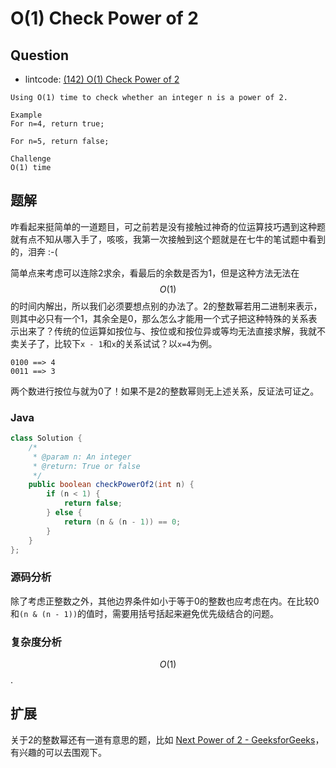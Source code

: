 # O(1) Check Power of 2

## Question

- lintcode: [(142) O(1) Check Power of 2](http://www.lintcode.com/en/problem/o1-check-power-of-2/)

```
Using O(1) time to check whether an integer n is a power of 2.

Example
For n=4, return true;

For n=5, return false;

Challenge
O(1) time
```

## 题解

咋看起来挺简单的一道题目，可之前若是没有接触过神奇的位运算技巧遇到这种题就有点不知从哪入手了，咳咳，我第一次接触到这个题就是在七牛的笔试题中看到的，泪奔 :-(

简单点来考虑可以连除2求余，看最后的余数是否为1，但是这种方法无法在 $$O(1)$$ 的时间内解出，所以我们必须要想点别的办法了。2的整数幂若用二进制来表示，则其中必只有一个1，其余全是0，那么怎么才能用一个式子把这种特殊的关系表示出来了？传统的位运算如按位与、按位或和按位异或等均无法直接求解，我就不卖关子了，比较下`x - 1`和`x`的关系试试？以`x=4`为例。

```
0100 ==> 4
0011 ==> 3
```

两个数进行按位与就为0了！如果不是2的整数幂则无上述关系，反证法可证之。

### Java

```java
class Solution {
    /*
     * @param n: An integer
     * @return: True or false
     */
    public boolean checkPowerOf2(int n) {
        if (n < 1) {
            return false;
        } else {
            return (n & (n - 1)) == 0;
        }
    }
};
```

### 源码分析

除了考虑正整数之外，其他边界条件如小于等于0的整数也应考虑在内。在比较0和`(n & (n - 1))`的值时，需要用括号括起来避免优先级结合的问题。

### 复杂度分析

$$O(1)$$.

## 扩展

关于2的整数幂还有一道有意思的题，比如 [Next Power of 2 - GeeksforGeeks](http://www.geeksforgeeks.org/next-power-of-2/)，有兴趣的可以去围观下。
